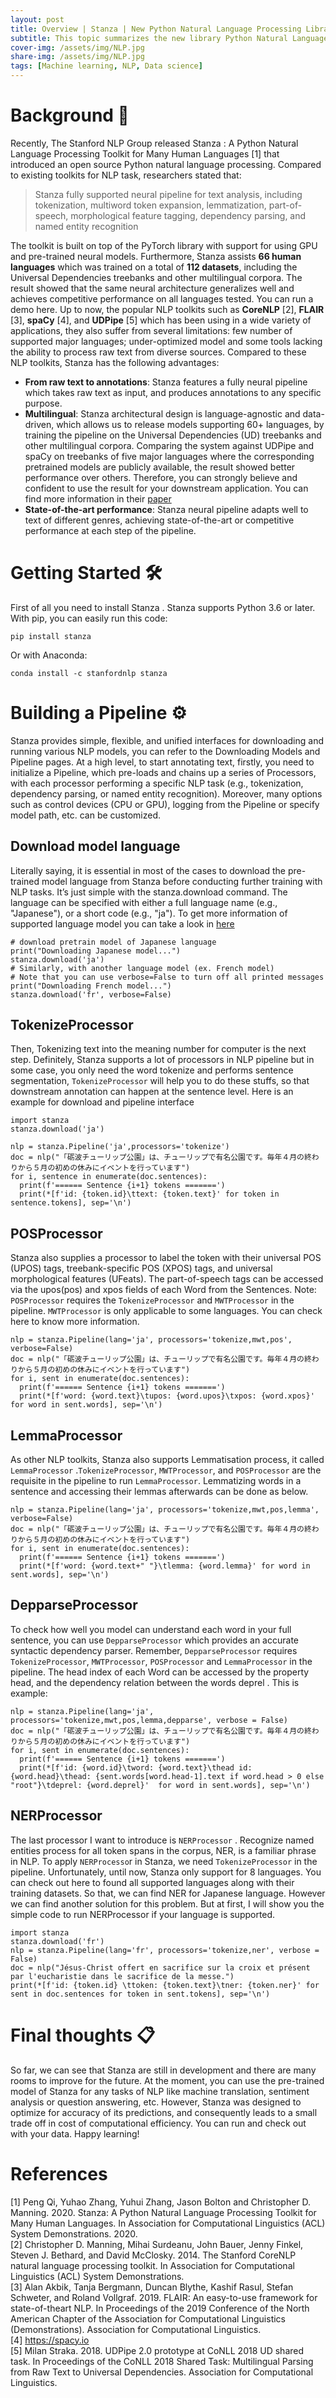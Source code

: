 ```yaml
---
layout: post
title: Overview | Stanza | New Python Natural Language Processing Library | Stanford
subtitle: This topic summarizes the new library Python Natural Language from scratch with applications
cover-img: /assets/img/NLP.jpg
share-img: /assets/img/NLP.jpg
tags: [Machine learning, NLP, Data science]
---
```

# Background 📙

Recently, The Stanford NLP Group released Stanza : A Python Natural Language Processing Toolkit for Many Human Languages [1] that introduced an open source Python natural language processing. Compared to existing toolkits for NLP task, researchers stated that:
> Stanza fully supported neural pipeline for text analysis, including tokenization, multiword token expansion, lemmatization, part-of-speech, morphological feature tagging, dependency parsing, and named entity recognition

The toolkit is built on top of the PyTorch library with support for using GPU and pre-trained neural models. Furthermore, Stanza assists **66 human languages** which was trained on a total of **112 datasets**, including the Universal Dependencies treebanks and other multilingual corpora. The result showed that the same neural architecture generalizes well and achieves competitive performance on all languages tested. You can run a demo here. Up to now, the popular NLP toolkits such as **CoreNLP** [2], **FLAIR** [3], **spaCy** [4], and **UDPipe** [5] which has been using in a wide variety of applications, they also suffer from several limitations: few number of supported major languages; under-optimized model and some tools lacking the ability to process raw text from diverse sources. Compared to these NLP toolkits, Stanza has the following advantages:

* **From raw text to annotations**: Stanza features a fully neural pipeline which takes raw text as input, and produces annotations to any specific purpose.
* **Multilingual**: Stanza architectural design is language-agnostic and data-driven, which allows us to release models supporting 60+ languages, by training the pipeline on the Universal Dependencies (UD) treebanks and other multilingual corpora. Comparing the system against UDPipe and spaCy on treebanks of five major languages where the corresponding pretrained models are publicly available, the result showed better performance over others. Therefore, you can strongly believe and confident to use the result for your downstream application. You can find more information in their [paper](https://arxiv.org/abs/2003.07082)
* **State-of-the-art performance**: Stanza neural pipeline adapts well to text of different genres, achieving state-of-the-art or competitive performance at each step of the pipeline.

# Getting Started 🛠️
First of all you need to install Stanza . Stanza supports Python 3.6 or later. With pip, you can easily run this code:
```
pip install stanza
```
Or with Anaconda:
```
conda install -c stanfordnlp stanza
```

# Building a Pipeline ⚙️

Stanza provides simple, flexible, and unified interfaces for downloading and running various NLP models, you can refer to the Downloading Models and Pipeline pages. At a high level, to start annotating text, firstly, you need to initialize a Pipeline, which pre-loads and chains up a series of Processors, with each processor performing a specific NLP task (e.g., tokenization, dependency parsing, or named entity recognition). Moreover, many options such as control devices (CPU or GPU), logging from the Pipeline or specify model path, etc. can be customized.

## Download model language
Literally saying, it is essential in most of the cases to download the pre-trained model language from Stanza before conducting further training with NLP tasks. It’s just simple with the stanza.download command. The language can be specified with either a full language name (e.g., "Japanese"), or a short code (e.g., "ja"). To get more information of supported language model you can take a look in [here](https://stanfordnlp.github.io/stanza/models.html#human-languages-supported-by-stanza)
```
# download pretrain model of Japanese language
print("Downloading Japanese model...")
stanza.download('ja')
# Similarly, with another language model (ex. French model)
# Note that you can use verbose=False to turn off all printed messages
print("Downloading French model...")
stanza.download('fr', verbose=False)
```
## TokenizeProcessor
Then, Tokenizing text into the meaning number for computer is the next step. Definitely, Stanza supports a lot of processors in NLP pipeline but in some case, you only need the word tokenize and performs sentence segmentation, `TokenizeProcessor` will help you to do these stuffs, so that downstream annotation can happen at the sentence level. Here is an example for download and pipeline interface
```
import stanza
stanza.download('ja')

nlp = stanza.Pipeline('ja',processors='tokenize')
doc = nlp("「砺波チューリップ公園」は、チューリップで有名公園です。毎年４月の終わりから５月の初めの休みにイベントを行っています")
for i, sentence in enumerate(doc.sentences):
  print(f'====== Sentence {i+1} tokens =======')
  print(*[f'id: {token.id}\ttext: {token.text}' for token in sentence.tokens], sep='\n')
```
## POSProcessor
Stanza also supplies a processor to label the token with their universal POS (UPOS) tags, treebank-specific POS (XPOS) tags, and universal morphological features (UFeats). The part-of-speech tags can be accessed via the upos(pos) and xpos fields of each Word from the Sentences. Note: `POSProcessor` requires the `TokenizeProcessor` and `MWTProcessor` in the pipeline. `MWTProcessor` is only applicable to some languages. You can check here to know more information.
```
nlp = stanza.Pipeline(lang='ja', processors='tokenize,mwt,pos', verbose=False)
doc = nlp("「砺波チューリップ公園」は、チューリップで有名公園です。毎年４月の終わりから５月の初めの休みにイベントを行っています")
for i, sent in enumerate(doc.sentences):
  print(f'====== Sentence {i+1} tokens =======')
  print(*[f'word: {word.text}\tupos: {word.upos}\txpos: {word.xpos}' for word in sent.words], sep='\n')
```
## LemmaProcessor
As other NLP toolkits, Stanza also supports Lemmatisation process, it called `LemmaProcessor` .`TokenizeProcessor`, `MWTProcessor`, and `POSProcessor` are the requisite in the pipeline to run `LemmaProcessor`. Lemmatizing words in a sentence and accessing their lemmas afterwards can be done as below.
```
nlp = stanza.Pipeline(lang='ja', processors='tokenize,mwt,pos,lemma', verbose=False)
doc = nlp("「砺波チューリップ公園」は、チューリップで有名公園です。毎年４月の終わりから５月の初めの休みにイベントを行っています")
for i, sent in enumerate(doc.sentences):
  print(f'====== Sentence {i+1} tokens =======')
  print(*[f'word: {word.text+" "}\tlemma: {word.lemma}' for word in sent.words], sep='\n')
```
## DepparseProcessor
To check how well you model can understand each word in your full sentence, you can use `DepparseProcessor` which provides an accurate syntactic dependency parser.
Remember, `DepparseProcessor` requires `TokenizeProcessor`, `MWTProcessor`, `POSProcessor` and `LemmaProcessor` in the pipeline. The head index of each Word can be accessed by the property head, and the dependency relation between the words deprel . This is example:
```
nlp = stanza.Pipeline(lang='ja', processors='tokenize,mwt,pos,lemma,depparse', verbose = False)
doc = nlp("「砺波チューリップ公園」は、チューリップで有名公園です。毎年４月の終わりから５月の初めの休みにイベントを行っています")
for i, sent in enumerate(doc.sentences):
  print(f'====== Sentence {i+1} tokens =======')
  print(*[f'id: {word.id}\tword: {word.text}\thead id: {word.head}\thead: {sent.words[word.head-1].text if word.head > 0 else "root"}\tdeprel: {word.deprel}'  for word in sent.words], sep='\n')
```
## NERProcessor
The last processor I want to introduce is `NERProcessor` . Recognize named entities process for all token spans in the corpus, NER, is a familiar phrase in NLP. To apply `NERProcesso`r in Stanza, we need `TokenizeProcessor` in the pipeline. Unfortunately, until now, Stanza only support for 8 languages. You can check out here to found all supported languages along with their training datasets. So that, we can find NER for Japanese language. However we can find another solution for this problem. But at first, I will show you the simple code to run NERProcessor if your language is supported.
```
import stanza
stanza.download('fr')
nlp = stanza.Pipeline(lang='fr', processors='tokenize,ner', verbose = False)
doc = nlp("Jésus-Christ offert en sacrifice sur la croix et présent par l'eucharistie dans le sacrifice de la messe.")
print(*[f'id: {token.id} \ttoken: {token.text}\tner: {token.ner}' for sent in doc.sentences for token in sent.tokens], sep='\n')
```
# Final thoughts 📋
So far, we can see that Stanza are still in development and there are many rooms to improve for the future. At the moment, you can use the pre-trained model of Stanza for any tasks of NLP like machine translation, sentiment analysis or question answering, etc. However, Stanza was designed to optimize for accuracy of its predictions, and consequently leads to a small trade off in cost of computational efficiency. You can run and check out with your data.
Happy learning!

# References
[1] Peng Qi, Yuhao Zhang, Yuhui Zhang, Jason Bolton and Christopher D. Manning. 2020. Stanza: A Python Natural Language Processing Toolkit for Many Human Languages. In Association for Computational Linguistics (ACL) System Demonstrations. 2020.<br/>
[2] Christopher D. Manning, Mihai Surdeanu, John Bauer, Jenny Finkel, Steven J. Bethard, and David McClosky. 2014. The Stanford CoreNLP natural language processing toolkit. In Association for Computational Linguistics (ACL) System Demonstrations. <br/>
[3] Alan Akbik, Tanja Bergmann, Duncan Blythe, Kashif Rasul, Stefan Schweter, and Roland Vollgraf. 2019. FLAIR: An easy-to-use framework for state-of-theart NLP. In Proceedings of the 2019 Conference of the North American Chapter of the Association for Computational Linguistics (Demonstrations). Association for Computational Linguistics.<br/>
[4] https://spacy.io<br/>
[5] Milan Straka. 2018. UDPipe 2.0 prototype at CoNLL 2018 UD shared task. In Proceedings of the CoNLL 2018 Shared Task: Multilingual Parsing from Raw Text to Universal Dependencies. Association for Computational Linguistics.<br/>
